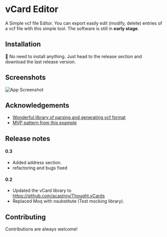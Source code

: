 
# vCard Editor

A Simple vcf file Editor. You can export easily edit (modify, delete) entries of a vcf file with this simple tool.
The software is still in **early stage**. 


## Installation

🔧 No need to install anything. Just head to the release section and download the last release version.


    
## Screenshots

![App Screenshot](https://user-images.githubusercontent.com/474542/151180600-cf169628-0761-49a9-a63d-05f751c6a9bb.png)


## Acknowledgements

 - [Wonderful library of parsing and generating vcf format](https://github.com/drlongnecker/Thought.vCards)
 - [MVP pattern from this example](https://github.com/lennykean/NoteCards)



## Release notes
#### 0.3

- Added address section.
- refactoring and bugs fixed

#### 0.2
- Updated the vCard library to https://github.com/acastroy/Thought.vCards
- Replaced Moq with nsubstitute (Test mocking library).

## Contributing

Contributions are always welcome!


